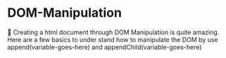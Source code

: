 # DOM-Manipulation

🚀 Creating a html document through DOM Manipulation is quite amazing. Here are a few basics to under stand how to manipulate the DOM by use append(variable-goes-here) and appendChild(variable-goes-here)
